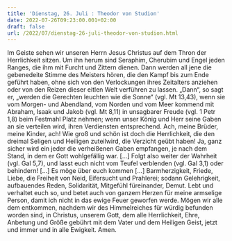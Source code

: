 ```yaml
---
title: 'Dienstag, 26. Juli : Theodor von Studion'
date: 2022-07-26T09:23:00.001+02:00
draft: false
url: /2022/07/dienstag-26-juli-theodor-von-studion.html
---
```


Im Geiste sehen wir unseren Herrn Jesus Christus auf dem Thron der Herrlichkeit sitzen. Um ihn herum sind Seraphim, Cherubim und Engel jeden Ranges, die ihm mit Furcht und Zittern dienen. Dann werden all jene die gebenedeite Stimme des Meisters hören, die den Kampf bis zum Ende geführt haben, ohne sich von den Verlockungen ihres Zeitalters anziehen oder von den Reizen dieser eitlen Welt verführen zu lassen. „Dann“, so sagt er, „werden die Gerechten leuchten wie die Sonne“ (vgl. Mt 13,43), wenn sie vom Morgen- und Abendland, vom Norden und vom Meer kommend mit Abraham, Isaak und Jakob (vgl. Mt 8,11) in unsagbarer Freude (vgl. 1 Petr 1,8) beim Festmahl Platz nehmen; wenn unser König und Herr seine Gaben an sie verteilen wird, ihren Verdiensten entsprechend. Ach, meine Brüder, meine Kinder, ach! Wie groß und schön ist doch die Herrlichkeit, die den dreimal Seligen und Heiligen zuteilwird, die Verzicht geübt haben! Ja, ganz sicher wird ein jeder die verheißenen Gaben empfangen, je nach dem Stand, in dem er Gott wohlgefällig war. \[…\] Folgt also weiter der Wahrheit (vgl. Gal 5,7), und lasst euch nicht vom Teufel verblenden (vgl. Gal 3,1) oder behindern! \[…\] Es möge über euch kommen \[…\] Barmherzigkeit, Friede, Liebe, die Freiheit von Neid, Eifersucht und Prahlerei; sodann Gelehrigkeit, aufbauendes Reden, Solidarität, Mitgefühl füreinander, Demut. Lebt und verhaltet euch so, und betet auch von ganzem Herzen für meine armselige Person, damit ich nicht in das ewige Feuer geworfen werde. Mögen wir alle dem entkommen, nachdem wir des Himmelreiches für würdig befunden worden sind, in Christus, unserem Gott, dem alle Herrlichkeit, Ehre, Anbetung und Größe gebührt mit dem Vater und dem Heiligen Geist, jetzt und immer und in alle Ewigkeit. Amen.